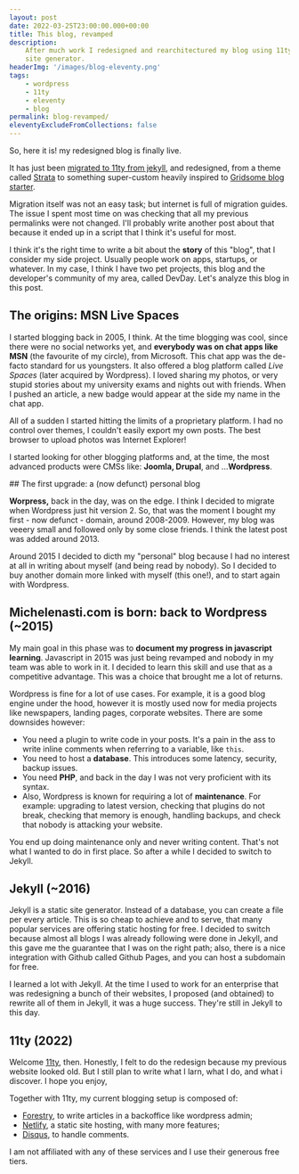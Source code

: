 ```yaml
---
layout: post
date: 2022-03-25T23:00:00.000+00:00
title: This blog, revamped
description:
    After much work I redesigned and rearchitectured my blog using 11ty static
    site generator.
headerImg: '/images/blog-eleventy.png'
tags:
    - wordpress
    - 11ty
    - eleventy
    - blog
permalink: blog-revamped/
eleventyExcludeFromCollections: false
---
```


So, here it is! my redesigned blog is finally live.

It has just been [migrated to 11ty from jekyll](https://michelenasti.com/rebuild-eleventy/), and redesigned, from a theme called [Strata](https://html5up.net/strata) to something super-custom heavily inspired to [Gridsome blog starter](https://gridsome.org/starters/gridsome-blog-starter/).

Migration itself was not an easy task; but internet is full of migration guides. The issue I spent most time on was checking that all my previous permalinks were not changed. I'll probably write another post about that because it ended up in a script that I think it's useful for most.

I think it's the right time to write a bit about the **story** of this "blog", that I consider my side project. Usually people work on apps, startups, or whatever. In my case, I think I have two pet projects, this blog and the developer's community of my area, called DevDay. Let's analyze this blog in this post.

## The origins: MSN Live Spaces

I started blogging back in 2005, I think. At the time blogging was cool, since there were no social networks yet, and **everybody was on chat apps like MSN** (the favourite of my circle), from Microsoft. This chat app was the de-facto standard for us youngsters. It also offered a blog platform called _Live Spaces_ (later acquired by Wordpress). I loved sharing my photos, or very stupid stories about my university exams and nights out with friends. When I pushed an article, a new badge would appear at the side my name in the chat app.

All of a sudden I started hitting the limits of a proprietary platform. I had no control over themes, I couldn't easily export my own posts. The best browser to upload photos was Internet Explorer!

I started looking for other blogging platforms and, at the time, the most advanced products were CMSs like: **Joomla, Drupal**, and ...**Wordpress**.

## The first upgrade: a (now defunct) personal blog

**Worpress,** back in the day, was on the edge. I think I decided to migrate when Wordpress just hit version 2. So, that was the moment I bought my first - now defunct - domain, around 2008-2009. However, my blog was veeery small and followed only by some close friends. I think the latest post was added around 2013.

Around 2015 I decided to dicth my "personal" blog because I had no interest at all in writing about myself (and being read by nobody). So I decided to buy another domain more linked with myself (this one!), and to start again with Wordpress.

## Michelenasti.com is born: back to Wordpress (\~2015)

My main goal in this phase was to **document my progress in javascript learning**. Javascript in 2015 was just being revamped and nobody in my team was able to work in it. I decided to learn this skill and use that as a competitive advantage. This was a choice that brought me a lot of returns.

Wordpress is fine for a lot of use cases. For example, it is a good blog engine under the hood, however it is mostly used now for media projects like newspapers, landing pages, corporate websites. There are some downsides however:

-   You need a plugin to write code in your posts. It's a pain in the ass to write inline comments when referring to a variable, like `this`.
-   You need to host a **database**. This introduces some latency, security, backup issues.
-   You need **PHP**, and back in the day I was not very proficient with its syntax.
-   Also, Wordpress is known for requiring a lot of **maintenance**. For example: upgrading to latest version, checking that plugins do not break, checking that memory is enough, handling backups, and check that nobody is attacking your website.

You end up doing maintenance only and never writing content. That's not what I wanted to do in first place. So after a while I decided to switch to Jekyll.

## Jekyll (\~2016)

Jekyll is a static site generator. Instead of a database, you can create a file per every article. This is so cheap to achieve and to serve, that many popular services are offering static hosting for free. I decided to switch because almost all blogs I was already following were done in Jekyll, and this gave me the guarantee that I was on the right path; also, there is a nice integration with Github called Github Pages, and you can host a subdomain for free.

I learned a lot with Jekyll. At the time I used to work for an enterprise that was redesigning a bunch of their websites, I proposed (and obtained) to rewrite all of them in Jekyll, it was a huge success. They're still in Jekyll to this day.

## 11ty (2022)

Welcome [11ty](https://www.11ty.dev/), then. Honestly, I felt to do the redesign because my previous website looked old. But I still plan to write what I larn, what I do, and what i discover. I hope you enjoy,

Together with 11ty, my current blogging setup is composed of:

-   [Forestry](https://forestry.io/), to write articles in a backoffice like wordpress admin;
-   [Netlify](https://www.netlify.com/), a static site hosting, with many more features;
-   [Disqus](https://disqus.com/), to handle comments.

I am not affiliated with any of these services and I use their generous free tiers.
